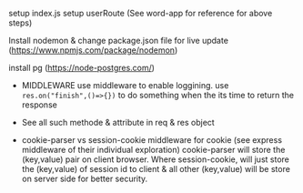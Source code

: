 setup index.js
setup userRoute
(See word-app for reference for above steps)

Install nodemon & change package.json file for live update (https://www.npmjs.com/package/nodemon)

install pg (https://node-postgres.com/)

- MIDDLEWARE
use middleware to enable loggining.
use `res.on("finish",()=>{})` to do something when the its time to return the response
- See all such methode & attribute in req & res object

- cookie-parser vs session-cookie middleware for cookie (see express middleware of their individual exploration)
cookie-parser will store the (key,value) pair on client browser.
Where session-cookie, will just store the (key,value) of session id to client & all other (key,value) will be store on server side for better security.